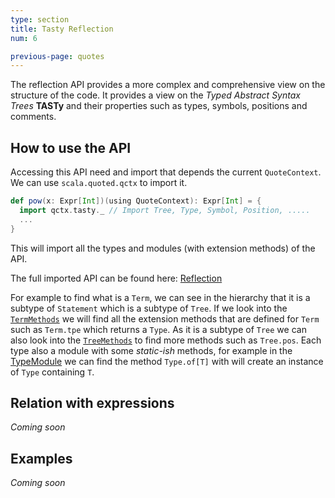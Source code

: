 ```yaml
---
type: section
title: Tasty Reflection
num: 6

previous-page: quotes
---
```


The reflection API provides a more complex and comprehensive view on the structure of the code.
It provides a view on the *Typed Abstract Syntax Trees* **TASTy** and their properties such as types, symbols, positions and comments.

## How to use the API

Accessing this API need and import that depends the current `QuoteContext`.
We can use `scala.quoted.qctx` to import it.

```scala
def pow(x: Expr[Int])(using QuoteContext): Expr[Int] = {
  import qctx.tasty._ // Import Tree, Type, Symbol, Position, .....
  ...
}
```

This will import all the types and modules (with extension methods) of the API.

The full imported API can be found here: [Reflection](https://dotty.epfl.ch/api/scala/tasty/Reflection.html)

For example to find what is a `Term`, we can see in the hierarchy that it is a subtype of `Statement` which is a subtype of `Tree`.
If we look into the [`TermMethods`](https://dotty.epfl.ch/api/scala/tasty/Reflection/TermMethods.html) we will find all the extension methods that are defined for `Term` such as `Term.tpe` which returns a `Type`.
As it is a subtype of `Tree` we can also look into the [`TreeMethods`](http://dotty.epfl.ch/api/scala/tasty/Reflection/TreeMethods.html) to find more methods such as `Tree.pos`.
Each type also a module with some _static-ish_ methods, for example in the [TypeModule](http://dotty.epfl.ch/api/scala/tasty/Reflection/TypeModule.html) we can find the method `Type.of[T]` with will create an instance of `Type` containing `T`.


## Relation with expressions
<!-- Term vs Expr -->
<!-- Safty -->
*Coming soon*


## Examples
*Coming soon*
